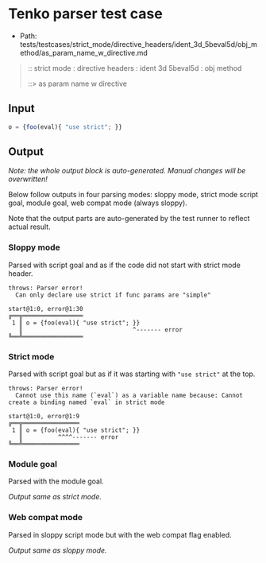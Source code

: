 # Tenko parser test case

- Path: tests/testcases/strict_mode/directive_headers/ident_3d_5beval5d/obj_method/as_param_name_w_directive.md

> :: strict mode : directive headers : ident 3d 5beval5d : obj method
>
> ::> as param name w directive

## Input


`````js
o = {foo(eval){ "use strict"; }}
`````

## Output

_Note: the whole output block is auto-generated. Manual changes will be overwritten!_

Below follow outputs in four parsing modes: sloppy mode, strict mode script goal, module goal, web compat mode (always sloppy).

Note that the output parts are auto-generated by the test runner to reflect actual result.

### Sloppy mode

Parsed with script goal and as if the code did not start with strict mode header.

`````
throws: Parser error!
  Can only declare use strict if func params are "simple"

start@1:0, error@1:30
╔══╦═════════════════
 1 ║ o = {foo(eval){ "use strict"; }}
   ║                               ^------- error
╚══╩═════════════════

`````

### Strict mode

Parsed with script goal but as if it was starting with `"use strict"` at the top.

`````
throws: Parser error!
  Cannot use this name (`eval`) as a variable name because: Cannot create a binding named `eval` in strict mode

start@1:0, error@1:9
╔══╦════════════════
 1 ║ o = {foo(eval){ "use strict"; }}
   ║          ^^^^------- error
╚══╩════════════════

`````


### Module goal

Parsed with the module goal.

_Output same as strict mode._

### Web compat mode

Parsed in sloppy script mode but with the web compat flag enabled.

_Output same as sloppy mode._
